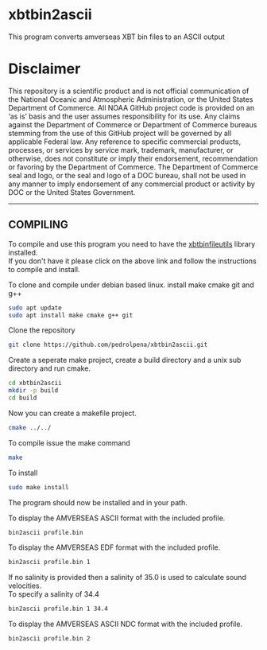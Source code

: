 # xbtbin2ascii
This program converts amverseas XBT bin files to an ASCII output


Disclaimer
==========
This repository is a scientific product and is not official communication of the National Oceanic and
Atmospheric Administration, or the United States Department of Commerce. All NOAA GitHub project code is
provided on an ‘as is’ basis and the user assumes responsibility for its use. Any claims against the Department of
Commerce or Department of Commerce bureaus stemming from the use of this GitHub project will be governed
by all applicable Federal law. Any reference to specific commercial products, processes, or services by service
mark, trademark, manufacturer, or otherwise, does not constitute or imply their endorsement, recommendation or
favoring by the Department of Commerce. The Department of Commerce seal and logo, or the seal and logo of a
DOC bureau, shall not be used in any manner to imply endorsement of any commercial product or activity by
DOC or the United States Government.


-----------------------------------
**COMPILING**
------------------------------------
To compile and use this program you need to have the [xbtbinfileutils](https://github.com/pedrolpena/xbtbinfileutils) library installed.<br>
If you don't have it please click on the above link and follow the instructions to compile and install.

To clone and compile under debian based linux.
install make cmake git and g++
```bash
sudo apt update
sudo apt install make cmake g++ git
```
Clone the repository 
```bash
git clone https://github.com/pedrolpena/xbtbin2ascii.git
```
Create a seperate make project, create a build directory and a unix sub directory and run cmake.

```bash
cd xbtbin2ascii
mkdir -p build
cd build
```
Now you can create a makefile project.
```bash
cmake ../../
```
To compile issue the make command
```bash
make
```

To install 
```bash
sudo make install
```
The program should now be installed and in your path.

To display the AMVERSEAS ASCII format with the included profile.
```bash
bin2ascii profile.bin
```

To display the AMVERSEAS EDF format with the included profile.
```bash
bin2ascii profile.bin 1
```
If no salinity is provided then a salinity of 35.0 is used to calculate sound velocities.<br>
To specify a salinity of 34.4
```bash
bin2ascii profile.bin 1 34.4
```
To display the AMVERSEAS ASCII NDC format with the included profile.
```bash
bin2ascii profile.bin 2
```


